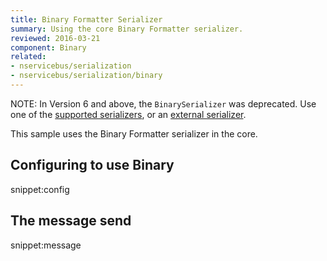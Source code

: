 ```yaml
---
title: Binary Formatter Serializer
summary: Using the core Binary Formatter serializer.
reviewed: 2016-03-21
component: Binary
related:
- nservicebus/serialization
- nservicebus/serialization/binary
---
```


NOTE: In Version 6 and above, the `BinarySerializer` was deprecated. Use one of the [supported serializers](/nservicebus/serialization/#supported-serializers), or an [external serializer](/platform/extensions.md#serializers).

This sample uses the Binary Formatter serializer in the core.


## Configuring to use Binary

snippet:config


## The message send

snippet:message